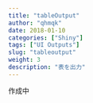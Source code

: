 ```yaml
---
title: "tableOutput"
author: "qhmqk"
date: 2018-01-10
categories: ["Shiny"]
tags: ["UI Outputs"]
slug: "tableoutput"
weight: 3
description: "表を出力"
---
```


作成中